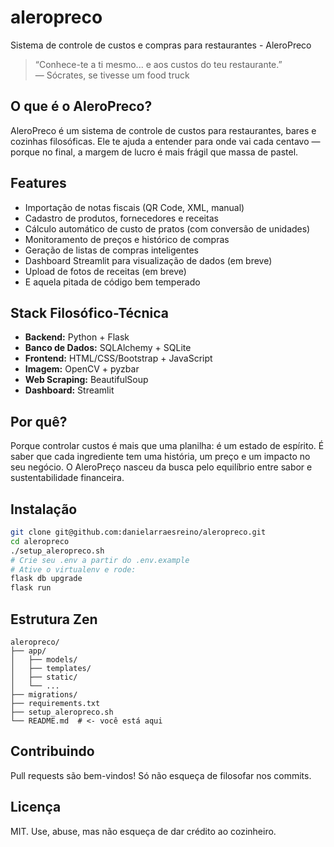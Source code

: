 # aleropreco
Sistema de controle de custos e compras para restaurantes - AleroPreco

> “Conhece-te a ti mesmo... e aos custos do teu restaurante.”  
> — Sócrates, se tivesse um food truck

## O que é o AleroPreco?

AleroPreco é um sistema de controle de custos para restaurantes, bares e cozinhas filosóficas. Ele te ajuda a entender para onde vai cada centavo — porque no final, a margem de lucro é mais frágil que massa de pastel.

## Features

- Importação de notas fiscais (QR Code, XML, manual)
- Cadastro de produtos, fornecedores e receitas
- Cálculo automático de custo de pratos (com conversão de unidades)
- Monitoramento de preços e histórico de compras
- Geração de listas de compras inteligentes
- Dashboard Streamlit para visualização de dados (em breve)
- Upload de fotos de receitas (em breve)
- E aquela pitada de código bem temperado

## Stack Filosófico-Técnica

- **Backend:** Python + Flask
- **Banco de Dados:** SQLAlchemy + SQLite
- **Frontend:** HTML/CSS/Bootstrap + JavaScript
- **Imagem:** OpenCV + pyzbar
- **Web Scraping:** BeautifulSoup
- **Dashboard:** Streamlit

## Por quê?

Porque controlar custos é mais que uma planilha: é um estado de espírito. É saber que cada ingrediente tem uma história, um preço e um impacto no seu negócio. O AleroPreço nasceu da busca pelo equilíbrio entre sabor e sustentabilidade financeira.

## Instalação

```bash
git clone git@github.com:danielarraesreino/aleropreco.git
cd aleropreco
./setup_aleropreco.sh
# Crie seu .env a partir do .env.example
# Ative o virtualenv e rode:
flask db upgrade
flask run
```

## Estrutura Zen

```
aleropreco/
├── app/
│   ├── models/
│   ├── templates/
│   ├── static/
│   └── ...
├── migrations/
├── requirements.txt
├── setup_aleropreco.sh
└── README.md  # <- você está aqui
```

## Contribuindo

Pull requests são bem-vindos! Só não esqueça de filosofar nos commits.

## Licença

MIT. Use, abuse, mas não esqueça de dar crédito ao cozinheiro.
